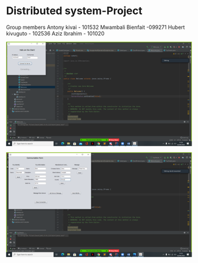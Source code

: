 # Distributed system-Project
Group members
Antony kivai    - 101532
Mwambali Bienfait -099271
Hubert kivuguto  - 102536
Aziz Ibrahim     - 101020

![](images/im1.png)

![](images/im2.png)

